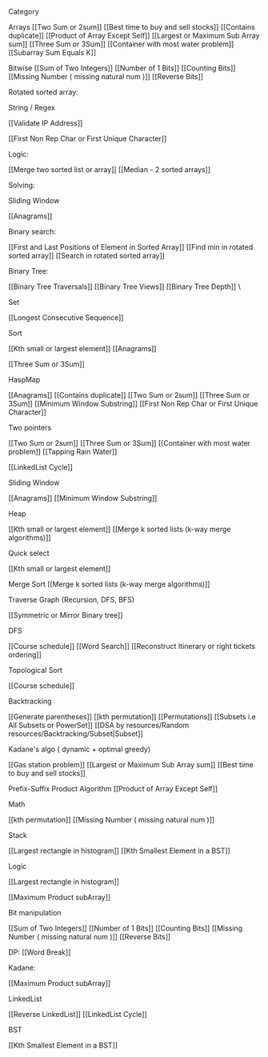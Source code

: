 

Category 

Arrays
[[Two Sum or 2sum]]
[[Best time to buy and sell stocks]]
[[Contains duplicate]]
[[Product of Array Except Self]]
[[Largest or Maximum Sub Array sum]]
[[Three Sum or 3Sum]]
[[Container with most water problem]]
[[Subarray Sum Equals K]]


Bitwise
[[Sum of Two Integers]]
[[Number of 1 Bits]]
[[Counting Bits]]
[[Missing Number ( missing natural num )]]
[[Reverse Bits]]



Rotated sorted array:




String / Regex

[[Validate IP Address]]

[[First Non Rep Char or First Unique Character]]



Logic:

[[Merge two sorted list or array]]
[[Median - 2 sorted arrays]]



Solving:



Sliding Window

[[Anagrams]]



Binary search:

[[First and Last Positions of Element in Sorted Array]]
[[Find min in rotated sorted array]]
[[Search in rotated sorted array]]



Binary Tree:

[[Binary Tree Traversals]]
[[Binary Tree Views]]
[[Binary Tree Depth]]
\

Set

[[Longest Consecutive Sequence]]



Sort

[[Kth small or largest element]]
[[Anagrams]]

[[Three Sum or 3Sum]]

HaspMap

[[Anagrams]]
[[Contains duplicate]]
[[Two Sum or 2sum]]
[[Three Sum or 3Sum]]
[[Minimum Window Substring]]
[[First Non Rep Char or First Unique Character]]


Two pointers

[[Two Sum or 2sum]]
[[Three Sum or 3Sum]]
[[Container with most water problem]]
[[Tapping Rain Water]]


[[LinkedList Cycle]]




Sliding Window

[[Anagrams]]
[[Minimum Window Substring]]


Heap

[[Kth small or largest element]]
[[Merge k sorted lists (k-way merge algorithms)]]


Quick select

[[Kth small or largest element]]

Merge Sort
[[Merge k sorted lists (k-way merge algorithms)]]


Traverse Graph (Recursion, DFS, BFS)

[[Symmetric or Mirror Binary tree]]


DFS

[[Course schedule]]
[[Word Search]]
[[Reconstruct Itinerary or right tickets ordering]]



Topological Sort

[[Course schedule]]

Backtracking

[[Generate parentheses]]
[[kth permutation]]
[[Permutations]]
[[Subsets i.e All Subsets or PowerSet]]
[[DSA by resources/Random resources/Backtracking/Subset|Subset]]



Kadane's algo ( dynamic + optimal greedy)

[[Gas station problem]]
[[Largest or Maximum Sub Array sum]]
[[Best time to buy and sell stocks]]


Prefix-Suffix Product Algorithm
[[Product of Array Except Self]]


Math

[[kth permutation]]
[[Missing Number ( missing natural num )]]

Stack 

[[Largest rectangle in histogram]]
[[Kth Smallest Element in a BST]]


Logic

[[Largest rectangle in histogram]]

[[Maximum Product subArray]]



Bit manipulation 

[[Sum of Two Integers]]
[[Number of 1 Bits]]
[[Counting Bits]]
[[Missing Number ( missing natural num )]]
[[Reverse Bits]]



DP:
[[Word Break]]


Kadane:

[[Maximum Product subArray]]


LinkedList

[[Reverse LinkedList]]
[[LinkedList Cycle]]


BST

[[Kth Smallest Element in a BST]]


